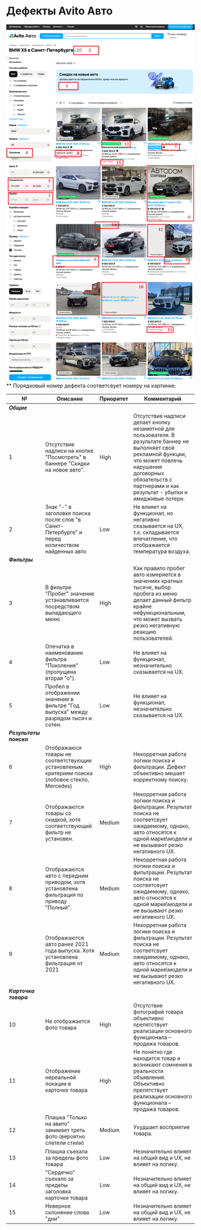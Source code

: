 # Дефекты Avito Авто
![скрин с отмеченными багами](bugs.png)
** Порядковый номер дефекта соответсвует номеру на картинке.

| **№**                   | **Описание**                                                                                       | **Приоритет** | **Комментарий**                                                                                                                                                                                                                            |
|-------------------------|----------------------------------------------------------------------------------------------------|---------------|--------------------------------------------------------------------------------------------------------------------------------------------------------------------------------------------------------------------------------------------|
| **_Общие_**             |                                                                                                    |               |                                                                                                                                                                                                                                            |
| 1                       | Отсутствие   надписи на кнопке "Посмотреть" в баннере "Скидки на новое   авто".                    | High          | Отсутствие   надписи делает кнопку незаметной для пользователя. В результате баннер не   выполняет свой рекламной функции, что может повлечь нарушения договорных   обязательств с партнерами и как результат - убытки и имидживые потери. |
| 2                       | Знак   "-" в заголовке поиска после слов "в Санкт-Петербурге" и   перед количеством найденных авто | Low           | Не   влияет на функционал, но негативно сказывается на UX, т.к. складывается   впечатление, что отображается температура воздуха.                                                                                                          |
| **_Фильтры_**           |                                                                                                    |               |                                                                                                                                                                                                                                            |
| 3                       | В   фильтре "Пробег" значение устанавливается посредством выпадающего   меню                       | High          | Как   правило пробег авто измеряется в значениях кратных тысяче, выбор пробега из   меню делает данный фильтр крайне нефункциональным, что может вызвать резко   негативную реакцию пользователей.                                         |
| 4                       | Опечатка   в наименовании фильтра "Поколение" (пропущена вторая   "о").                            | Low           | Не   влияет на функционал, незначительно сказывается на UX.                                                                                                                                                                                |
| 5                       | Пробел   в отображении значения в фильтре "Год выпуска" между разрядом тысяч   и сотен.            | Low           | Не   влияет на функционал, незначительно сказывается на UX.                                                                                                                                                                                |
| **_Результаты поиска_** |                                                                                                    |               |                                                                                                                                                                                                                                            |
| 6                       | Отображаюся   товары не соответствующие установленым критериям поиска (лобовое стекло,   Mercedes) | High          | Некорретная   работа логики поиска и фильтрации. Дефект объективно мешает корректному   поиску.                                                                                                                                            |
| 7                       | Отображаются   товары со скидкой, хотя соответствующий фильтр не установен.                        | Medium        | Некорретная работа логики поиска и фильтрации. Результат поиска   не соответсвует ожидаемому, однако, авто относятся к одной марке\модели и не   вызывают резко негативного UX.                                                            |
| 8                       | Отображаются   авто с передним приводом, хотя установлена фильтрация по приводу   "Полный".        | Medium        | Некорретная работа логики поиска и фильтрации. Результат поиска   не соответсвует ожидаемому, однако, авто относятся к одной марке\модели и не   вызывают резко негативного UX.                                                            |
| 9                       | Отображаются   авто ранее 2021 года выпуска. Хотя установлена фильтрация от 2021                   | Medium        | Некорретная работа логики поиска и фильтрации. Результат поиска   не соответсвует ожидаемому, однако, авто относятся к одной марке\модели и не   вызывают резко негативного UX.                                                            |
| **_Карточка товара_**   |                                                                                                    |               |                                                                                                                                                                                                                                            |
| 10                      | Не   отображается фото товара                                                                      | High          | Отсутствие   фотографий товара объективно препятствует реализации основного функционала –   продажа товаров.                                                                                                                               |
| 11                      | Отображение   нереальной локации в карточке товара                                                 | High          | Не   понятно где находится товар и возникают сомнения в реальности объявления.   Объективно препятствует реализации основного функционала – продажа товаров.                                                                               |
| 12                      | Плашка   "Только на авито" занимает треть фото (вероятно слетели стили)                            | Medium        | Ухудшает восприятие   товара.                                                                                                                                                                                                              |
| 13                      | Плашка   съехала за пределы фото товара                                                            | Low           | Незначительно влияет на общий вид и UX, не влияет на логику.                                                                                                                                                                               |
| 14                      | "Сердечко"   съехало за пределы заголовка карточки товара                                          | Low           | Незначительно влияет на общий вид и UX, не влияет на логику.                                                                                                                                                                               |
| 15                      | Неверное   склонение слова "дни"                                                                   | Low           | Незначительно влияет на общий вид и UX, не влияет на логику.                                                                                                                                                                               |